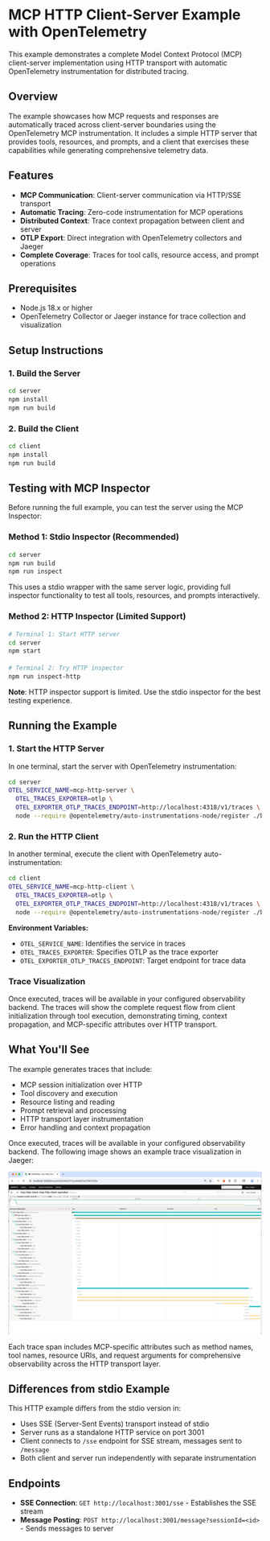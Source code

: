 # MCP HTTP Client-Server Example with OpenTelemetry

This example demonstrates a complete Model Context Protocol (MCP) client-server implementation using HTTP transport with automatic OpenTelemetry instrumentation for distributed tracing.

## Overview

The example showcases how MCP requests and responses are automatically traced across client-server boundaries using the OpenTelemetry MCP instrumentation. It includes a simple HTTP server that provides tools, resources, and prompts, and a client that exercises these capabilities while generating comprehensive telemetry data.

## Features

- **MCP Communication**: Client-server communication via HTTP/SSE transport
- **Automatic Tracing**: Zero-code instrumentation for MCP operations
- **Distributed Context**: Trace context propagation between client and server
- **OTLP Export**: Direct integration with OpenTelemetry collectors and Jaeger
- **Complete Coverage**: Traces for tool calls, resource access, and prompt operations

## Prerequisites

- Node.js 18.x or higher
- OpenTelemetry Collector or Jaeger instance for trace collection and visualization

## Setup Instructions

### 1. Build the Server

```bash
cd server
npm install
npm run build
```

### 2. Build the Client

```bash
cd client
npm install
npm run build
```

## Testing with MCP Inspector

Before running the full example, you can test the server using the MCP Inspector:

### Method 1: Stdio Inspector (Recommended)

```bash
cd server
npm run build
npm run inspect
```

This uses a stdio wrapper with the same server logic, providing full inspector functionality to test all tools, resources, and prompts interactively.

### Method 2: HTTP Inspector (Limited Support)

```bash
# Terminal 1: Start HTTP server
cd server
npm start

# Terminal 2: Try HTTP inspector
npm run inspect-http
```

**Note**: HTTP inspector support is limited. Use the stdio inspector for the best testing experience.

## Running the Example

### 1. Start the HTTP Server

In one terminal, start the server with OpenTelemetry instrumentation:

```bash
cd server
OTEL_SERVICE_NAME=mcp-http-server \
  OTEL_TRACES_EXPORTER=otlp \
  OTEL_EXPORTER_OTLP_TRACES_ENDPOINT=http://localhost:4318/v1/traces \
  node --require @opentelemetry/auto-instrumentations-node/register ./build/index.js
```

### 2. Run the HTTP Client

In another terminal, execute the client with OpenTelemetry auto-instrumentation:

```bash
cd client
OTEL_SERVICE_NAME=mcp-http-client \
  OTEL_TRACES_EXPORTER=otlp \
  OTEL_EXPORTER_OTLP_TRACES_ENDPOINT=http://localhost:4318/v1/traces \
  node --require @opentelemetry/auto-instrumentations-node/register ./build/client.js
```

**Environment Variables:**

- `OTEL_SERVICE_NAME`: Identifies the service in traces
- `OTEL_TRACES_EXPORTER`: Specifies OTLP as the trace exporter
- `OTEL_EXPORTER_OTLP_TRACES_ENDPOINT`: Target endpoint for trace data

### Trace Visualization

Once executed, traces will be available in your configured observability backend. The traces will show the complete request flow from client initialization through tool execution, demonstrating timing, context propagation, and MCP-specific attributes over HTTP transport.

## What You'll See

The example generates traces that include:

- MCP session initialization over HTTP
- Tool discovery and execution
- Resource listing and reading
- Prompt retrieval and processing
- HTTP transport layer instrumentation
- Error handling and context propagation

Once executed, traces will be available in your configured observability backend. The following image shows an example trace visualization in Jaeger:

![MCP HTTP Tracing Example](mcphttp.png)

Each trace span includes MCP-specific attributes such as method names, tool names, resource URIs, and request arguments for comprehensive observability across the HTTP transport layer.

## Differences from stdio Example

This HTTP example differs from the stdio version in:

- Uses SSE (Server-Sent Events) transport instead of stdio
- Server runs as a standalone HTTP service on port 3001
- Client connects to `/sse` endpoint for SSE stream, messages sent to `/message`
- Both client and server run independently with separate instrumentation

## Endpoints

- **SSE Connection**: `GET http://localhost:3001/sse` - Establishes the SSE stream
- **Message Posting**: `POST http://localhost:3001/message?sessionId=<id>` - Sends messages to server
